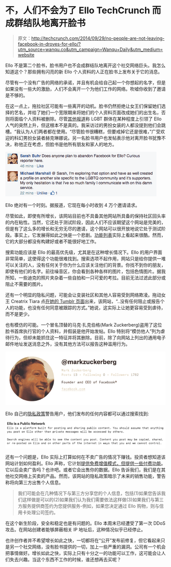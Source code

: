 # 不，人们不会为了 Ello TechCrunch 而成群结队地离开脸书

> 原文：<http://techcrunch.com/2014/09/29/no-people-are-not-leaving-facebook-in-droves-for-ello/?utm_source=wanqu.co&utm_campaign=Wanqu+Daily&utm_medium=website>

Ello 不是第二个脸书，脸书用户也不会成群结队地离开这个社交网络巨头。我怎么知道这个？那些拥有闪亮的新 Ello 个人资料的人正在脸书上发布关于它的消息。

尽管有一个没有广告的网络的承诺，并且有机会给自己起一个你想起的名字，但是如果没有一些大的激励，人们不会离开一个为他们工作的网络。吹嘘你收到了邀请是不够的。

在这一点上，拖拉社区可能有一些离开的动机。脸书仍然拒绝让女王们保留她们选择的艺名，并给了她们一个宽限期来将她们的个人资料页面改成她们的出生名，否则将面临个人资料被删除。尽管[其他报道](http://www.pcworld.com/article/2688532/5-reasons-why-ello-isn-t-the-second-coming-of-facebook.html)称 LGBT 群体在某种程度上引领了 Ello 人气的突然上升，但这根本不是真的。我采访过的男扮女装的人都没提到他们会跳槽。“我认为人们两者都在使用。“尽管脸书很糟糕，但要戒掉它还是很难，”广受欢迎的科幻男扮女装者赫克琳娜说。另一名脸书用户也发帖表示他对离开脸书犹豫不决，称他正在考虑，但脸书是他所有朋友和家人的地方。

![Screen Shot 2014-09-29 at 2.21.54 PM](img/eb76ac310c9922a54919f2e445eaf90a.png)

Ello 绝对有一个时刻。据报道，它现在每小时收到 4 万个邀请请求。

尽管如此，即使有所增长，该网站目前也不具备其他网站所具备的保持社区回头率的内在粘性。当然，它还处于测试阶段，因此人们不应该期望这个网站是完美的，但是有了这么多的增长和无穷无尽的邀请，这个网站可以很开放地说它处于测试阶段。事实上，它发展得如此之快是一个悲剧。[功能列表](https://ello.co/wtf/post/privacy)实际上看起来很酷。然而，它的大部分都没有构建好或者不能很好地工作。

搜索功能应该是 Ello 的最高优先级，尤其是在这种增长情况下。Ello 的用户界面非常简单，这使得这个功能很难找到。搜索选项不起作用，网站只是给你提供一堆可以关注的人，没有任何关于你为什么应该关注他们的背景。你找不到你的朋友，即使有他们的名字。前往噪音区，你会看到各种各样的图片，包括色情图片。据我所知，一些迪克的照片夹杂着一些自拍和一只可爱的考拉。目前无法过滤此部分或阻止不需要的图片。

还有一个明显的隐私问题，可能会让变装社区和其他人容易受到网络欺凌。拖动女王 Creatrix Tiara 点[在她的 Tumblr 页面](http://notyourexrotic.tumblr.com/post/98292236476/goodbye-ello-privacy-safety-and-why-ello-makes-me)出来，该网站，“..没有任何阻止或报告个人的功能，也没有任何同意被跟踪的方式。”她说，这实际上让她更容易受到虐待，而不是更少。

也有模仿的可能。一个冒名顶替的马克·扎克伯格(Mark Zuckerberg)盗用了这位脸书首席执行官的个人资料，并假装是他开始发帖。Ello 特别将“模仿他人”列为虐待行为，但却未能抓住这一特征并将其删除。目前，除了向网站上列出的通用电子邮件地址发送消息之外，没有其他方法可以报告这种滥用行为。

![Screen Shot 2014-09-29 at 2.37.38 PM](img/0cc37448117866b1cdc099d9d95b8cb1.png)

Ello 自己的[隐私政策](https://ello.co/wtf/post/privacy)警告用户，他们发布的任何内容都可以通过搜索找到:

![Screen Shot 2014-09-29 at 2.57.54 PM](img/9790b3105143de7a7a4391a31bf7f6b5.png)

还有一个问题是，Ello 实际上打算如何在不卖广告的情况下赚钱。投资者想知道该网站计划如何盈利。Ello 声称，它计划[提供免费增值模式，但提供一些付费功能](https://ello.co/wtf/post/why-no-ads)。它以后会卖广告吗？也许吧。或者它会出售你的数据。Ello 告诉我们，我们是在其他社交网络上买卖的产品。然而，该网站的隐私政策暗示了未来的销售功能，警告称将向第三方出售个人信息。

> 我们可能会在几种情况下与第三方分享您的个人信息，包括(1)如果您告诉我们这样做是可以的(2)如果我们认为我们需要依法这样做(3)如果我们与第三方服务提供商签约为您提供服务-例如，如果您决定通过 Ello 购物，则与信用卡处理公司签约。

在这个新生阶段，安全和稳定也是有问题的。Ello 本周末已经遭受了第一次 DDoS 攻击。在网站创建者能够屏蔽相关 IP 地址后，这种情况似乎已经停止。

也许创作者并不希望增长如此之快，一切都将在“公开”发布前修复，但它看起来只是另一个社交网络，没有脸书提供的一切，加上一些严重的漏洞。公司有一个机会把事情做好。增长如此之快，实际上只有十分之一的功能可以工作，这可能会让人们失去兴趣。当这个东西不工作的时候，谁还想再去买呢？